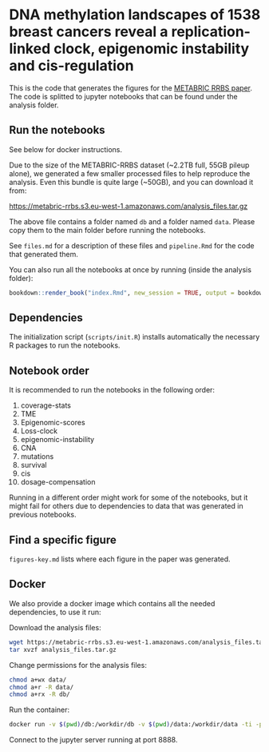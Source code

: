 
# DNA methylation landscapes of 1538 breast cancers reveal a replication-linked clock, epigenomic instability and cis-regulation

<!-- badges: start -->
<!-- badges: end -->

This is the code that generates the figures for the [METABRIC RRBS paper](https://doi.org/10.1038/s41467-021-25661-w). The code is splitted to jupyter notebooks that can be found under the analysis folder. 

## Run the notebooks

See below for docker instructions. 

Due to the size of the METABRIC-RRBS dataset (~2.2TB full, 55GB pileup alone), we generated a few smaller processed files to help reproduce the analysis. Even this bundle is quite large (~50GB), and you can download it from: 

https://metabric-rrbs.s3.eu-west-1.amazonaws.com/analysis_files.tar.gz

The above file contains a folder named `db` and a folder named `data`. Please copy them to the main folder before running the notebooks. 

See `files.md` for a description of these files and `pipeline.Rmd` for the code that generated them. 

You can also run all the notebooks at once by running (inside the analysis folder):

```r
bookdown::render_book("index.Rmd", new_session = TRUE, output = bookdown::gitbook())
```

## Dependencies

The initialization script (`scripts/init.R`) installs automatically the necessary R packages to run the notebooks. 

## Notebook order 

It is recommended to run the notebooks in the following order: 

1. coverage-stats
2. TME
3. Epigenomic-scores
4. Loss-clock
5. epigenomic-instability
6. CNA
7. mutations
8. survival
9. cis
10. dosage-compensation

Running in a different order might work for some of the notebooks, but it might fail for others due to dependencies to data that was generated in previous notebooks. 

## Find a specific figure

`figures-key.md` lists where each figure in the paper was generated. 

## Docker 

We also provide a docker image which contains all the needed dependencies, to use it run:

Download the analysis files: 

```bash
wget https://metabric-rrbs.s3.eu-west-1.amazonaws.com/analysis_files.tar.gz
tar xvzf analysis_files.tar.gz
```

Change permissions for the analysis files:

```bash
chmod a+wx data/
chmod a+r -R data/
chmod a+rx -R db/
```

Run the container:

```bash
docker run -v $(pwd)/db:/workdir/db -v $(pwd)/data:/workdir/data -ti -p 8888:8888 tanaylab/metabric-rrbs
```

Connect to the jupyter server running at port 8888.




